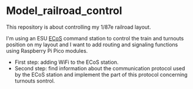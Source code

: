 # Model_railroad_control

This repository is about controlling my 1/87e railroad layout.

I'm using an ESU [ECoS](https://www.esu.eu/en/products/digital-control/ecos-50210-dcc-system/what-ecos-can-do/) command station to control the train and turnouts position on my layout and I want to add routing and signaling functions using Raspberry Pi Pico modules.

- First step: adding WiFi to the ECoS station.
- Second step: find information about the communication protocol used by the ECoS station and implement the part of this protocol concerning turnouts sontrol.
